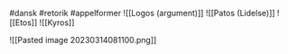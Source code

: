 #dansk #retorik #appelformer
![[Logos (argument)]]
![[Patos (Lidelse)]]
![[Etos]]
![[Kyros]]

![[Pasted image 20230314081100.png]]
